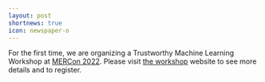 ```yaml
---
layout: post
shortnews: true
icon: newspaper-o
---
```


For the first time, we are organizing a Trustworthy Machine Learning Workshop at [MERCon 2022](https://mercon.uom.lk/). Please visit [the workshop](https://trustworthyml-uom.github.io/2022/) website to see more details and to register. 
